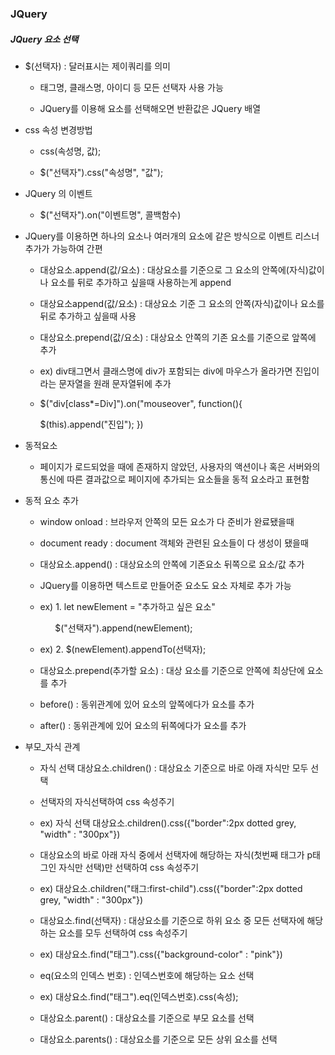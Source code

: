### JQuery

##### JQuery 요소 선택

* $(선택자) : 달러표시는 제이쿼리를 의미
  
  * 태그명, 클래스명, 아이디 등 모든 선택자 사용 가능
  
  * JQuery를 이용해 요소를 선택해오면 반환값은 JQuery 배열

* css 속성 변경방법
  
  * css(속성명, 값);
  
  * $("선택자").css("속성명", "값");

* JQuery 의 이벤트
  
  * $("선택자").on("이벤트명", 콜백함수)

* JQuery를 이용하면 하나의 요소나 여러개의 요소에 같은 방식으로 이벤트 리스너 추가가 가능하여 간편
  
  * 대상요소.append(값/요소) : 대상요소를 기준으로 그 요소의 안쪽에(자식)값이나 요소를 뒤로 추가하고 싶을때 사용하는게 append
  
  * 대상요소append(값/요소) : 대상요소 기준 그 요소의 안쪽(자식)값이나 요소를 뒤로 추가하고 싶을때 사용
  
  * 대상요소.prepend(값/요소) : 대상요소 안쪽의 기존 요소를 기준으로 앞쪽에 추가
  
  * ex) div태그면서 클래스명에 div가 포함되는 div에 마우스가 올라가면 진입이라는 문자열을 원래 문자열뒤에 추가
  
  * $("div[class*=Div]").on("mouseover", function(){
    
    $(this).append("진입"); })

* 동적요소
  
  * 페이지가 로드되었을 때에 존재하지 않았던, 사용자의 액션이나 혹은 서버와의 통신에 따른 결과값으로 페이지에 추가되는 요소들을 동적 요소라고 표현함

* 동적 요소 추가
  
  * window onload : 브라우저 안쪽의 모든 요소가 다 준비가 완료됐을때
  
  * document ready : document 객체와 관련된 요소들이 다 생성이 됐을때
  
  * 대상요소.append() : 대상요소의 안쪽에 기존요소 뒤쪽으로 요소/값 추가
  
  * JQuery를 이용하면 텍스트로 만들어준 요소도 요소 자체로 추가 가능
  
  * ex) 1. let newElement = "추가하고 싶은 요소"
    
          $("선택자").append(newElement);
  
  * ex) 2. $(newElement).appendTo(선택자);
  
  * 대상요소.prepend(추가할 요소) : 대상 요소를 기준으로 안쪽에 최상단에 요소를 추가
  
  * before() : 동위관계에 있어 요소의 앞쪽에다가 요소를 추가
  
  * after() : 동위관계에 있어 요소의 뒤쪽에다가 요소를 추가

* 부모_자식 관계
  
  * 자식 선택 대상요소.children() : 대상요소 기준으로 바로 아래 자식만 모두 선택
  
  * 선택자의 자식선택하여 css 속성주기
  
  * ex) 자식 선택 대상요소.children().css({"border":2px dotted grey, "width" : "300px"})
  
  * 대상요소의 바로 아래 자식 중에서 선택자에 해당하는 자식(첫번째 태그가 p태그인 자식만 선택)만 선택하여 css 속성주기
  
  * ex) 대상요소.children("태그:first-child").css({"border":2px dotted grey, "width" : "300px"})
  
  * 대상요소.find(선택자) : 대상요소를 기준으로 하위 요소 중 모든 선택자에 해당하는 요소를 모두 선택하여 css 속성주기
  
  * ex) 대상요소.find("태그").css({"background-color" : "pink"})
  
  * eq(요소의 인덱스 번호) : 인덱스번호에 해당하는 요소 선택
  
  * ex) 대상요소.find("태그").eq(인덱스번호).css(속성);
  
  * 대상요소.parent() : 대상요소를 기준으로 부모 요소를 선택
  
  * 대상요소.parents() : 대상요소를 기준으로 모든 상위 요소를 선택
